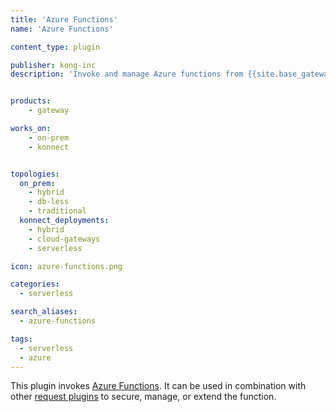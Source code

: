 ```yaml
---
title: 'Azure Functions'
name: 'Azure Functions'

content_type: plugin

publisher: kong-inc
description: 'Invoke and manage Azure functions from {{site.base_gateway}}'


products:
    - gateway

works_on:
    - on-prem
    - konnect


topologies:
  on_prem:
    - hybrid
    - db-less
    - traditional
  konnect_deployments:
    - hybrid
    - cloud-gateways
    - serverless

icon: azure-functions.png

categories:
  - serverless

search_aliases:
  - azure-functions

tags:
  - serverless
  - azure
---
```


This plugin invokes [Azure Functions](https://azure.microsoft.com/en-us/services/functions/).
It can be used in combination with other [request plugins](/plugins/?terms=request) 
to secure, manage, or extend the function.
